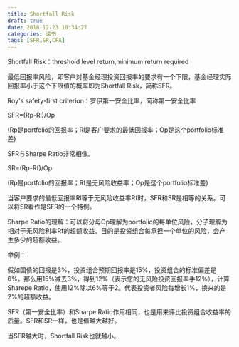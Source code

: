```yaml
---
title: Shortfall Risk
draft: true
date: 2018-12-23 10:34:27
categories: 读书
tags: [SFR,SR,CFA]
---
```


Shortfall Risk：threshold level return,minimum return required

最低回报率风险，即客户对基金经理投资回报率的要求有一个下限，基金经理实际回报率小于这个下限值的概率即为Shortfall Risk，简称SFR。

Roy's safety-first criterion：罗伊第一安全比率，简称第一安全比率

SFR=(Rp-Rl)/Op

(Rp是portfolio的回报率；Rl是客户要求的最低回报率；Op是这个portfolio标准差)



SFR与Sharpe Ratio非常相像。

SR=(Rp-Rf)/Op

(Rp是portfolio的回报率；Rf是无风险收益率；Op是这个portfolio标准差)



当客户要求的最低回报率Rl等于无风险收益率Rf时，SFR和SR是相等的关系。可以将SR看作是SFR的一个特例。

Sharpe Ratio的理解：可以将分母Op理解为portfolio的每单位风险，分子理解为相对于无风险利率Rf的超额收益。目的是投资组合每承担一个单位的风险，会产生多少的超额收益。

举例：

假如国债的回报是3%，投资组合预期回报率是15%，投资组合的标准偏差是6%，那么用15%减去3%，得到12%（表示您的无风险投资回报率手12%），计算Sharepe Ratio，使用12%除以6%等于2。代表投资者风险每增长1%，换来的是2%的超额收益。

SFR（第一安全比率）和Sharpe Ratio作用相同，也是用来评比投资组合收益率的质量。SFR和SR一样，也是值越大越好。

当SFR越大时，Shortfall Risk也就越小。



